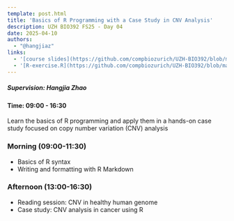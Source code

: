 ```yaml
---
template: post.html
title: 'Basics of R Programming with a Case Study in CNV Analysis'
description: UZH BIO392 FS25 - Day 04
date: 2025-04-10
authors:
  - "@hangjiaz" 
links:
  - '[course slides](https://github.com/compbiozurich/UZH-BIO392/blob/master/course-material/2025-04-10___Hangjia__RIntroduction-CNV-freq__BIO392-FS25.pdf)'
  - '[R-exercise.R](https://github.com/compbiozurich/UZH-BIO392/blob/master/course-material/2025-04-10___R-exercise.R))'
---
```


##### Supervision: Hangjia Zhao
#### Time: 09:00 - 16:30

Learn the basics of R programming and apply them in a hands-on case study focused on copy number variation (CNV) analysis

<!--more-->

### Morning (09:00-11:30)

* Basics of R syntax
* Writing and formatting with R Markdown
  
### Afternoon (13:00-16:30)

* Reading session: CNV in healthy human genome
* Case study: CNV analysis in cancer using R
